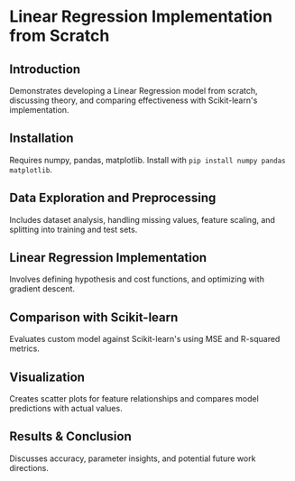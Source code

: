 # Linear Regression Implementation from Scratch

## Introduction
Demonstrates developing a Linear Regression model from scratch, discussing theory, and comparing effectiveness with Scikit-learn's implementation.

## Installation
Requires numpy, pandas, matplotlib. Install with `pip install numpy pandas matplotlib`.

## Data Exploration and Preprocessing
Includes dataset analysis, handling missing values, feature scaling, and splitting into training and test sets.

## Linear Regression Implementation
Involves defining hypothesis and cost functions, and optimizing with gradient descent.

## Comparison with Scikit-learn
Evaluates custom model against Scikit-learn's using MSE and R-squared metrics.

## Visualization
Creates scatter plots for feature relationships and compares model predictions with actual values.

## Results & Conclusion
Discusses accuracy, parameter insights, and potential future work directions.
